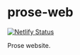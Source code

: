# prose-web

[![Netlify Status](https://api.netlify.com/api/v1/badges/af4f862d-b11a-418d-b406-86c5da00c153/deploy-status)](https://app.netlify.com/sites/prose-web/deploys)

Prose website.
